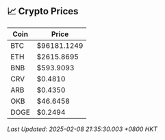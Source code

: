 ## 📈 Crypto Prices

| Coin | Price |
| ---- | ----- |
| BTC | $96181.1249 |
| ETH | $2615.8695 |
| BNB | $593.9093 |
| CRV | $0.4810 |
| ARB | $0.4350 |
| OKB | $46.6458 |
| DOGE | $0.2494 |

_Last Updated: 2025-02-08 21:35:30.003 +0800 HKT_